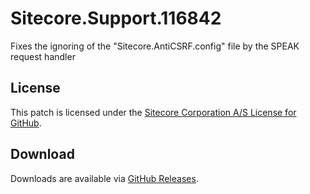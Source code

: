 # Sitecore.Support.116842
Fixes the ignoring of the &quot;Sitecore.AntiCSRF.config&quot; file by the SPEAK request handler

## License  
This patch is licensed under the [Sitecore Corporation A/S License for GitHub](https://github.com/sitecoresupport/Sitecore.Support.116842/blob/master/LICENSE).  

## Download  
Downloads are available via [GitHub Releases](https://github.com/sitecoresupport/Sitecore.Support.116842/releases).  
